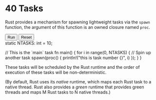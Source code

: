 # 40 Tasks

Rust provides a mechanism for spawning lightweight tasks via the `spawn`
function, the argument of this function is an owned closure named `proc`.

<div id="active-code">
<button class="btn btn-primary" type="button" id="run-code">Run</button>
<button class="btn btn-primary" type="button" id="reset-code">Reset</button>
<div id="editor">static NTASKS: int = 10;

// This is the &#96;main&#96; task
fn main() {
    for i in range(0, NTASKS) {
        // Spin up another task
        spawn(proc() {
            println!("this is task number {}", i)
        });
    }
}</div>
<div id="result"></div>
</div>

These tasks will be scheduled by the Rust runtime and the order of execution of
these tasks will be non-deterministic.

(By default, Rust uses its *native* runtime, which maps each Rust task to a
native thread. Rust also provides a *green* runtime that provides green threads
and maps M Rust tasks to N native threads.)
